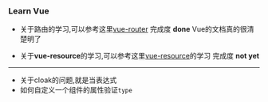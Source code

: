 ### Learn Vue

+ 关于路由的学习,可以参考这里[vue-router](http://router.vuejs.org/zh-cn/index.html) 完成度 **done**
  Vue的文档真的很清楚明了
  
+ 关于**vue-resource**的学习,可以参考这里[vue-resource](https://github.com/vuejs/vue-resource)的学习 完成度 **not yet**


---
-	关于cloak的问题,就是当表达式
-	如何自定义一个组件的属性验证`type`
